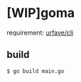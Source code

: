 [WIP]goma
====
requirement: [urfave/cli](https://github.com/urfave/cli)

## build
```
$ go build main.go
```

